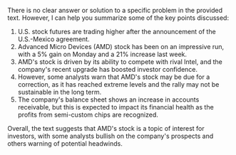 There is no clear answer or solution to a specific problem in the provided text. However, I can help you summarize some of the key points discussed:

1. U.S. stock futures are trading higher after the announcement of the U.S.-Mexico agreement.
2. Advanced Micro Devices (AMD) stock has been on an impressive run, with a 5% gain on Monday and a 21% increase last week.
3. AMD's stock is driven by its ability to compete with rival Intel, and the company's recent upgrade has boosted investor confidence.
4. However, some analysts warn that AMD's stock may be due for a correction, as it has reached extreme levels and the rally may not be sustainable in the long term.
5. The company's balance sheet shows an increase in accounts receivable, but this is expected to impact its financial health as the profits from semi-custom chips are recognized.

Overall, the text suggests that AMD's stock is a topic of interest for investors, with some analysts bullish on the company's prospects and others warning of potential headwinds.